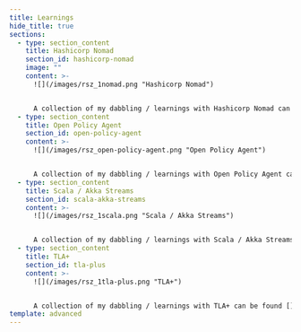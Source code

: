 ```yaml
---
title: Learnings
hide_title: true
sections:
  - type: section_content
    title: Hashicorp Nomad
    section_id: hashicorp-nomad
    image: ""
    content: >-
      ![](/images/rsz_1nomad.png "Hashicorp Nomad")


      A collection of my dabbling / learnings with Hashicorp Nomad can be found [here](https://github.com/naiduarvind/learning-nomad).
  - type: section_content
    title: Open Policy Agent
    section_id: open-policy-agent
    content: >-
      ![](/images/rsz_open-policy-agent.png "Open Policy Agent")


      A collection of my dabbling / learnings with Open Policy Agent can be found [](https://github.com/naiduarvind/learning-nomad)[](https://github.com/learning-open-policy-agent)[here](https://github.com/naiduarvind/learning-open-policy-agent).
  - type: section_content
    title: Scala / Akka Streams
    section_id: scala-akka-streams
    content: >-
      ![](/images/rsz_1scala.png "Scala / Akka Streams")


      A collection of my dabbling / learnings with Scala / Akka Streams can be found [](https://github.com/naiduarvind/learning-nomad)[](https://github.com/learning-open-policy-agent)[](https://github.com/naiduarvind/learning-open-policy-agent)[here](https://github.com/naiduarvind/learning-scala-akka).
  - type: section_content
    title: TLA+
    section_id: tla-plus
    content: >-
      ![](/images/rsz_1tla-plus.png "TLA+")


      A collection of my dabbling / learnings with TLA+ can be found [](https://github.com/naiduarvind/learning-nomad)[](https://github.com/learning-open-policy-agent)[](https://github.com/naiduarvind/learning-open-policy-agent)[](https://github.com/naiduarvind/learning-scala-akka)[here](https://github.com/naiduarvind/learning-tla-plus).
template: advanced
---
```

